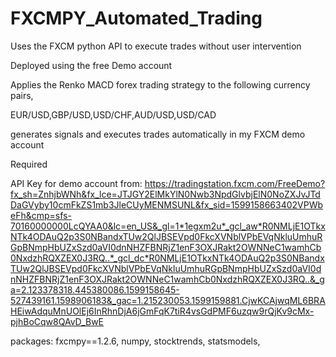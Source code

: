 # FXCMPY_Automated_Trading

Uses the FXCM python API to execute trades without user intervention

Deployed using the free Demo account 

Applies the Renko MACD forex trading strategy to the following currency pairs,

EUR/USD,GBP/USD,USD/CHF,AUD/USD,USD/CAD

generates signals and executes trades automatically in my FXCM demo account







Required 

API Key for demo account from: https://tradingstation.fxcm.com/FreeDemo?fx_sh=ZnhjbWNh&fx_lce=JTJGY2ElMkYlN0Nwb3NpdGlvbjElN0NoZXJvJTdDaGVyby10cmFkZS1mb3JleCUyMENMSUNL&fx_sid=1599158663402VPWbeFh&cmp=sfs-70160000000LcQYAA0&lc=en_US&_gl=1*1egxm2u*_gcl_aw*R0NMLjE1OTkxNTk4ODAuQ2p3S0NBandxTUw2QlJBSEVpd0FkcXVNblVPbEVqNkluUmhuRGpBNmpHbUZxSzd0aVI0dnNHZFBNRjZ1enF3OXJRakt2OWNNeC1wamhCb0NxdzhRQXZEX0J3RQ..*_gcl_dc*R0NMLjE1OTkxNTk4ODAuQ2p3S0NBandxTUw2QlJBSEVpd0FkcXVNblVPbEVqNkluUmhuRGpBNmpHbUZxSzd0aVI0dnNHZFBNRjZ1enF3OXJRakt2OWNNeC1wamhCb0NxdzhRQXZEX0J3RQ..&_ga=2.123378318.445380086.1599158645-527439161.1598906183&_gac=1.215230053.1599159881.CjwKCAjwqML6BRAHEiwAdquMnUOlEj6InRhnDjA6jGmFqK7tiR4vsGdPMF6uzqw9rQjKv9cMx-pjhBoCqw8QAvD_BwE


packages:
  fxcmpy==1.2.6, 
  numpy, 
  stocktrends, 
  statsmodels, 
